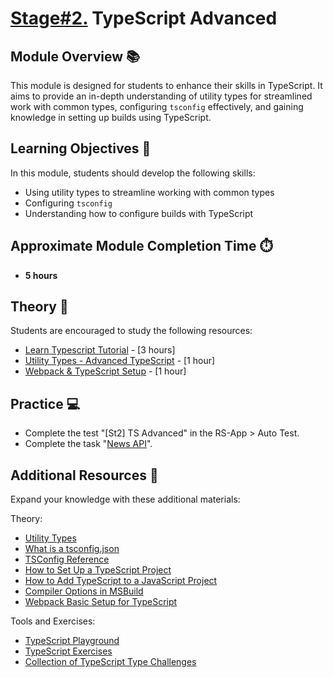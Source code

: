 # [Stage#2.](../../) TypeScript Advanced

## Module Overview 📚

This module is designed for students to enhance their skills in TypeScript. It aims to provide an in-depth understanding of utility types for streamlined work with common types, configuring `tsconfig` effectively, and gaining knowledge in setting up builds using TypeScript.

## Learning Objectives 🎯

In this module, students should develop the following skills:

- Using utility types to streamline working with common types
- Configuring `tsconfig`
- Understanding how to configure builds with TypeScript

## Approximate Module Completion Time ⏱️

- **5 hours**

## Theory 📖

Students are encouraged to study the following resources:

- [Learn Typescript Tutorial](https://scrimba.com/learn/typescript) - [3 hours]
- [Utility Types - Advanced TypeScript](https://youtu.be/Fgcu_iB2X04?si=KzVUMpuuhnH92gRj) - [1 hour]
- [Webpack & TypeScript Setup](https://youtube.com/playlist?list=PL4cUxeGkcC9hOkGbwzgYFmaxB0WiduYJC) - [1 hour]

## Practice 💻

- Complete the test "[St2] TS Advanced" in the RS-App > Auto Test.
- Complete the task "[News API](https://github.com/rolling-scopes-school/tasks/blob/master/tasks/migration-newip-to-ts.md)".

## Additional Resources 📘

Expand your knowledge with these additional materials:

Theory:

- [Utility Types](https://www.typescriptlang.org/docs/handbook/utility-types.html)
- [What is a tsconfig.json](https://www.typescriptlang.org/docs/handbook/tsconfig-json.html)
- [TSConfig Reference](https://www.typescriptlang.org/tsconfig)
- [How to Set Up a TypeScript Project](https://www.freecodecamp.org/news/how-to-set-up-a-typescript-project-67b427114884/)
- [How to Add TypeScript to a JavaScript Project](https://www.freecodecamp.org/news/how-to-add-typescript-to-a-javascript-project/)
- [Compiler Options in MSBuild](https://www.typescriptlang.org/docs/handbook/compiler-options-in-msbuild.html)
- [Webpack Basic Setup for TypeScript](https://webpack.js.org/guides/typescript/)

Tools and Exercises:

- [TypeScript Playground](https://www.typescriptlang.org/play/index.html)
- [TypeScript Exercises](https://typescript-exercises.github.io/)
- [Collection of TypeScript Type Challenges](https://github.com/type-challenges/type-challenges)
